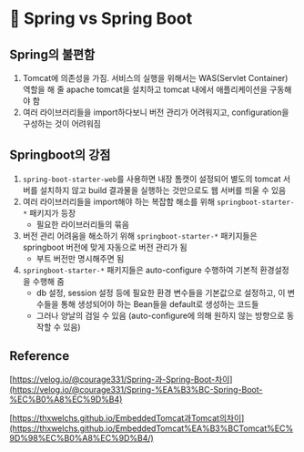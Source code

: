 # 🍃 Spring vs Spring Boot

## Spring의 불편함

1. Tomcat에 의존성을 가짐. 서비스의 실행을 위해서는 WAS(Servlet Container) 역할을 해 줄 apache tomcat을 설치하고 tomcat 내에서 애플리케이션을 구동해야 함
2. 여러 라이브러리들을 import하다보니 버전 관리가 어려워지고, configuration을 구성하는 것이 어려워짐

## Springboot의 강점

1. `spring-boot-starter-web`를 사용하면 내장 톰캣이 설정되어 별도의 tomcat 서버를 설치하지 않고 build 결과물을 실행하는 것만으로도 웹 서버를 띄울 수 있음
2. 여러 라이브러리들을 import해야 하는 복잡함 해소를 위해 `springboot-starter-*` 패키지가 등장
    - 필요한 라이브러리들의 묶음
3. 버전 관리 어려움을 해소하기 위해 `springboot-starter-*` 패키지들은 springboot 버전에 맞게 자동으로 버전 관리가 됨
    - 부트 버전만 명시해주면 됨
4. `springboot-starter-*` 패키지들은 auto-configure 수행하여 기본적 환경설정을 수행해 줌
    - db 설정, session 설정 등에 필요한 환경 변수들을 기본값으로 설정하고, 이 변수들을 통해 생성되어야 하는 Bean들을 default로 생성하는 코드들
    - 그러나 양날의 검일 수 있음 (auto-configure에 의해 원하지 않는 방향으로 동작할 수 있음)

## Reference

[https://velog.io/@courage331/Spring-과-Spring-Boot-차이](https://velog.io/@courage331/Spring-%EA%B3%BC-Spring-Boot-%EC%B0%A8%EC%9D%B4)

[https://thxwelchs.github.io/EmbeddedTomcat과Tomcat의차이](https://thxwelchs.github.io/EmbeddedTomcat%EA%B3%BCTomcat%EC%9D%98%EC%B0%A8%EC%9D%B4/)
